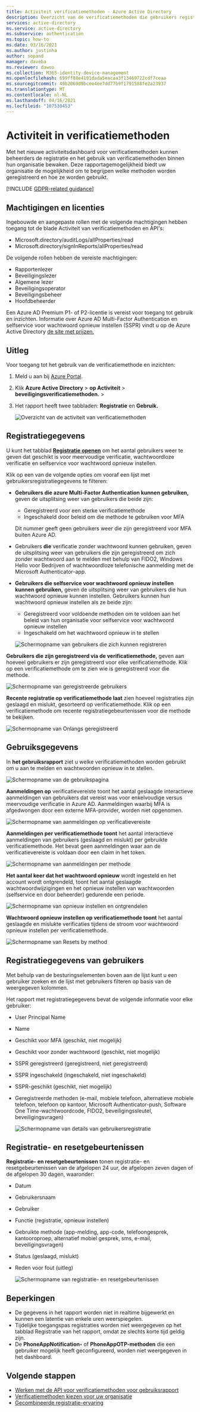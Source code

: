 ```yaml
---
title: Activiteit verificatiemethoden - Azure Active Directory
description: Overzicht van de verificatiemethoden die gebruikers registreren om zich aan te melden en wachtwoorden opnieuw in te stellen.
services: active-directory
ms.service: active-directory
ms.subservice: authentication
ms.topic: how-to
ms.date: 03/16/2021
ms.author: justinha
author: sopand
manager: daveba
ms.reviewer: dawoo
ms.collection: M365-identity-device-management
ms.openlocfilehash: 699ff88e4181dada5eacaa3f13469722cdf7ceaa
ms.sourcegitcommit: 49b2069d9bcee4ee7dd77b9f1791588fe2a23937
ms.translationtype: MT
ms.contentlocale: nl-NL
ms.lasthandoff: 04/16/2021
ms.locfileid: "107530453"
---
```

# <a name="authentication-methods-activity"></a>Activiteit in verificatiemethoden 

Met het nieuwe activiteitsdashboard voor verificatiemethoden kunnen beheerders de registratie en het gebruik van verificatiemethoden binnen hun organisatie bewaken. Deze rapportagemogelijkheid biedt uw organisatie de mogelijkheid om te begrijpen welke methoden worden geregistreerd en hoe ze worden gebruikt.

[!INCLUDE [GDPR-related guidance](../../../includes/gdpr-dsr-and-stp-note.md)]

## <a name="permissions-and-licenses"></a>Machtigingen en licenties

Ingebouwde en aangepaste rollen met de volgende machtigingen hebben toegang tot de blade Activiteit van verificatiemethoden en API's:

- Microsoft.directory/auditLogs/allProperties/read
- Microsoft.directory/signInReports/allProperties/read

De volgende rollen hebben de vereiste machtigingen:

- Rapportenlezer
- Beveiligingslezer
- Algemene lezer
- Beveiligingsoperator
- Beveiligingsbeheer
- Hoofdbeheerder

 Een Azure AD Premium P1- of P2-licentie is vereist voor toegang tot gebruik en inzichten. Informatie over Azure AD Multi-Factor Authentication en selfservice voor wachtwoord opnieuw instellen (SSPR) vindt u op de Azure Active Directory [de site met prijzen.](https://azure.microsoft.com/pricing/details/active-directory/)

## <a name="how-it-works"></a>Uitleg

Voor toegang tot het gebruik van de verificatiemethode en inzichten:

1. Meld u aan bij [Azure Portal](https://portal.azure.com).
1. Klik **Azure Active Directory**  >  **op Activiteit**  >  **beveiligingsverificatiemethoden.**  >  
1. Het rapport heeft twee tabbladen: **Registratie** en **Gebruik.**

   ![Overzicht van de activiteit van verificatiemethoden](media/how-to-authentication-methods-usage-insights/registration-usage-tabs.png)

## <a name="registration-details"></a>Registratiegegevens

U kunt het tabblad [**Registratie openen**](https://portal.azure.com/#blade/Microsoft_AAD_IAM/AuthMethodsOverviewBlade) om het aantal gebruikers weer te geven dat geschikt is voor meervoudige verificatie, wachtwoordloze verificatie en selfservice voor wachtwoord opnieuw instellen. 

Klik op een van de volgende opties om vooraf een lijst met gebruikersregistratiegegevens te filteren:

- **Gebruikers die azure Multi-Factor Authentication kunnen gebruiken,** geven de uitsplitsing weer van gebruikers die beide zijn:
  - Geregistreerd voor een sterke verificatiemethode 
  - Ingeschakeld door beleid om die methode te gebruiken voor MFA 
  
  Dit nummer geeft geen gebruikers weer die zijn geregistreerd voor MFA buiten Azure AD. 
- Gebruikers **die** verificatie zonder wachtwoord kunnen gebruiken, geven de uitsplitsing weer van gebruikers die zijn geregistreerd om zich zonder wachtwoord aan te melden met behulp van FIDO2, Windows Hello voor Bedrijven of wachtwoordloze telefonische aanmelding met de Microsoft Authenticator-app. 
- **Gebruikers die selfservice voor wachtwoord opnieuw instellen kunnen gebruiken,** geven de uitsplitsing weer van gebruikers die hun wachtwoord opnieuw kunnen instellen. Gebruikers kunnen hun wachtwoord opnieuw instellen als ze beide zijn:
  - Geregistreerd voor voldoende methoden om te voldoen aan het beleid van hun organisatie voor selfservice voor wachtwoord opnieuw instellen 
  - Ingeschakeld om het wachtwoord opnieuw in te stellen 

  ![Schermopname van gebruikers die zich kunnen registreren](media/how-to-authentication-methods-usage-insights/users-capable.png)

**Gebruikers die zijn geregistreerd via de verificatiemethode,** geven aan hoeveel gebruikers er zijn geregistreerd voor elke verificatiemethode. Klik op een verificatiemethode om te zien wie is geregistreerd voor die methode.

![Schermopname van geregistreerde gebruikers](media/how-to-authentication-methods-usage-insights/users-registered.png)

**Recente registratie op verificatiemethode laat** zien hoeveel registraties zijn geslaagd en mislukt, gesorteerd op verificatiemethode. Klik op een verificatiemethode om recente registratiegebeurtenissen voor die methode te bekijken.

![Schermopname van Onlangs geregistreerd](media/how-to-authentication-methods-usage-insights/recently-registered.png)

## <a name="usage-details"></a>Gebruiksgegevens

In **het gebruiksrapport** ziet u welke verificatiemethoden worden gebruikt om u aan te melden en wachtwoorden opnieuw in te stellen.

![Schermopname van de gebruikspagina](media/how-to-authentication-methods-usage-insights/usage-page.png)

**Aanmeldingen op** verificatievereiste toont het aantal geslaagde interactieve aanmeldingen van gebruikers dat vereist was voor enkelvoudige versus meervoudige verificatie in Azure AD. Aanmeldingen waarbij MFA is afgedwongen door een externe MFA-provider, worden niet opgenomen.

![Schermopname van aanmeldingen op verificatievereiste](media/how-to-authentication-methods-usage-insights/sign-ins-protected.png)

**Aanmeldingen per verificatiemethode toont** het aantal interactieve aanmeldingen van gebruikers (geslaagd en mislukt) per gebruikte verificatiemethode. Het bevat geen aanmeldingen waar aan de verificatievereiste is voldaan door een claim in het token.

![Schermopname van aanmeldingen per methode](media/how-to-authentication-methods-usage-insights/sign-ins-by-method.png)

**Het aantal keer dat het wachtwoord opnieuw** wordt ingesteld en het account wordt ontgrendeld, toont het aantal geslaagde wachtwoordwijzigingen en het opnieuw instellen van wachtwoorden (selfservice en door beheerder) gedurende een periode.

![Schermopname van opnieuw instellen en ontgrendelen](media/how-to-authentication-methods-usage-insights/password-changes.png)

**Wachtwoord opnieuw instellen op verificatiemethode toont** het aantal geslaagde en mislukte verificaties tijdens de stroom voor wachtwoord opnieuw instellen per verificatiemethode.

![Schermopname van Resets by method](media/how-to-authentication-methods-usage-insights/resets-by-method.png)

## <a name="user-registration-details"></a>Registratiegegevens van gebruikers 

Met behulp van de besturingselementen boven aan de lijst kunt u een gebruiker zoeken en de lijst met gebruikers filteren op basis van de weergegeven kolommen.

Het rapport met registratiegegevens bevat de volgende informatie voor elke gebruiker:

- User Principal Name
- Name
- Geschikt voor MFA (geschikt, niet mogelijk)
- Geschikt voor zonder wachtwoord (geschikt, niet mogelijk)
- SSPR geregistreerd (geregistreerd, niet geregistreerd)
- SSPR ingeschakeld (ingeschakeld, niet ingeschakeld)
- SSPR-geschikt (geschikt, niet mogelijk) 
- Geregistreerde methoden (e-mail, mobiele telefoon, alternatieve mobiele telefoon, telefoon op kantoor, Microsoft Authenticator-push, Software One Time-wachtwoordcode, FIDO2, beveiligingssleutel, beveiligingsvragen)

  ![Schermopname van details van gebruikersregistratie](media/how-to-authentication-methods-usage-insights/registration-details.png)

## <a name="registration-and-reset-events"></a>Registratie- en resetgebeurtenissen 

**Registratie- en resetgebeurtenissen** tonen registratie- en resetgebeurtenissen van de afgelopen 24 uur, de afgelopen zeven dagen of de afgelopen 30 dagen, waaronder:

- Datum
- Gebruikersnaam
- Gebruiker 
- Functie (registratie, opnieuw instellen)
- Gebruikte methode (app-melding, app-code, telefoongesprek, kantooroproep, alternatief mobiel gesprek, sms, e-mail, beveiligingsvragen)
- Status (geslaagd, mislukt)
- Reden voor fout (uitleg)

  ![Schermopname van registratie- en resetgebeurtenissen](media/how-to-authentication-methods-usage-insights/registration-and-reset-logs.png)

## <a name="limitations"></a>Beperkingen

- De gegevens in het rapport worden niet in realtime bijgewerkt en kunnen een latentie van enkele uren weerspiegelen.
- Tijdelijke toegangspas registraties worden niet weergegeven op het tabblad Registratie van het rapport, omdat ze slechts korte tijd geldig zijn.
- De **PhoneAppNotification-** of **PhoneAppOTP-methoden** die een gebruiker mogelijk heeft geconfigureerd, worden niet weergegeven in het dashboard. 

## <a name="next-steps"></a>Volgende stappen

- [Werken met de API voor verificatiemethoden voor gebruiksrapport](/graph/api/resources/authenticationmethods-usage-insights-overview)
- [Verificatiemethoden kiezen voor uw organisatie](concept-authentication-methods.md)
- [Gecombineerde registratie-ervaring](concept-registration-mfa-sspr-combined.md)
